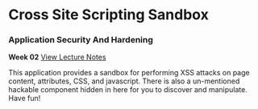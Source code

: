 # Cross Site Scripting Sandbox
### Application Security And Hardening
**Week 02** [View Lecture Notes](../../../LectureNotes/Week-02)

This application provides a sandbox for performing XSS attacks on page content, attributes, CSS, and javascript.
There is also a un-mentioned hackable component hidden in here for you to discover and manipulate. Have fun!

